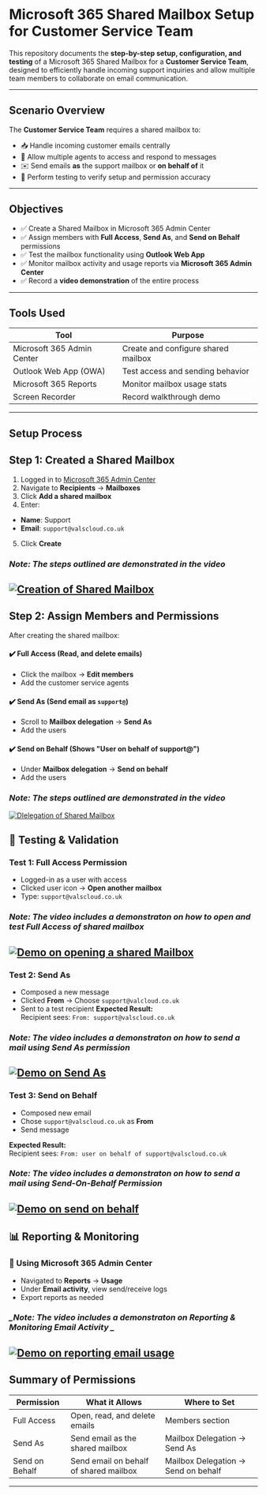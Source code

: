 # Microsoft 365 Shared Mailbox Setup for Customer Service Team

This repository documents the **step-by-step setup, configuration, and testing** of a Microsoft 365 Shared Mailbox for a **Customer Service Team**, 
designed to efficiently handle incoming support inquiries and allow multiple team members to collaborate on email communication.

---

##  Scenario Overview

The **Customer Service Team** requires a shared mailbox to:

- 📥 Handle incoming customer emails centrally
- 👥 Allow multiple agents to access and respond to messages
- ✉️ Send emails **as** the support mailbox or **on behalf of** it
- 🧪 Perform testing to verify setup and permission accuracy

---

##  Objectives

- ✅ Create a Shared Mailbox in Microsoft 365 Admin Center
- ✅ Assign members with **Full Access**, **Send As**, and **Send on Behalf** permissions
- ✅ Test the mailbox functionality using **Outlook Web App**
- ✅ Monitor mailbox activity and usage reports via **Microsoft 365 Admin Center** 
- ✅ Record a **video demonstration** of the entire process

---

##  Tools Used

| Tool | Purpose |
|------|---------|
| Microsoft 365 Admin Center | Create and configure shared mailbox |
| Outlook Web App (OWA) | Test access and sending behavior |
| Microsoft 365 Reports | Monitor mailbox usage stats |
| Screen Recorder | Record walkthrough demo |

---

##  Setup Process 

## Step 1: Created a Shared Mailbox

1. Logged in to [Microsoft 365 Admin Center](https://admin.microsoft.com)
2. Navigate to **Recipients** → **Mailboxes**
3. Click **Add a shared mailbox**
4. Enter:
- **Name**: Support
- **Email**: `support@valscloud.co.uk`
5. Click **Create**

### *_Note: The steps outlined are demonstrated in the video_*
[![Creation of Shared Mailbox](https://cdn.pixabay.com/photo/2018/08/10/15/39/email-3597088_1280.jpg)](https://youtu.be/IAVqTLHW-fo)
---

## Step 2: Assign Members and Permissions

After creating the shared mailbox:

#### ✔️ Full Access (Read, and delete emails)
- Click the mailbox → **Edit members**
- Add the customer service agents

#### ✔️ Send As (Send email as `support@`)
- Scroll to **Mailbox delegation** → **Send As**
- Add the users

#### ✔️ Send on Behalf (Shows "User on behalf of support@")
- Under **Mailbox delegation** → **Send on behalf**
- Add the users

### *_Note: The steps outlined are demonstrated in the video_* 
[![Dlelegation of Shared Mailbox](https://cdn.pixabay.com/photo/2017/11/17/09/37/finger-2956974_1280.jpg)](https://youtu.be/bF3IkKXMFG8)

## 🧪 Testing & Validation

### Test 1: Full Access Permission

- Logged-in as a user with access
- Clicked user icon → **Open another mailbox**
- Type: `support@valscloud.co.uk`

### *_Note: The video includes a demonstraton on how to open and test Full Access of shared mailbox_*
[![Demo on opening a shared Mailbox](https://cdn.pixabay.com/photo/2019/02/13/10/00/contact-3994018_960_720.jpg)](https://youtu.be/_hiVYzky8hU)
---

### Test 2: Send As 

- Composed a new message
- Clicked **From** → Choose `support@valcloud.co.uk`
- Sent to a test recipient
**Expected Result:**  
Recipient sees: `From: support@valscloud.co.uk`

### *_Note: The video includes a demonstraton on how to send a mail using Send As permission_*
[![Demo on Send As](https://cdn.pixabay.com/photo/2018/11/28/04/17/mail-3842930_1280.jpg)](https://youtu.be/Zx-VvbDpoP8)
---

### Test 3: Send on Behalf

- Composed new email
- Chose `support@valscloud.co.uk` as **From**
- Send message

**Expected Result:**  
Recipient sees: `From: user on behalf of support@valscloud.co.uk`

### *_Note: The video includes a demonstraton on how to send a mail using Send-On-Behalf Permission_*
[![Demo on send on behalf](https://cdn.pixabay.com/photo/2020/05/30/10/09/mail-5238394_960_720.jpg)](https://youtu.be/Azkl-jFLGr4)
---


## 📊 Reporting & Monitoring

### 🔸 Using Microsoft 365 Admin Center
- Navigated to **Reports** → **Usage**
- Under **Email activity**, view send/receive logs
- Export reports as needed

### *_Note: The video includes a demonstraton on Reporting & Monitoring Email Activity _*
[![Demo on reporting email usage](https://cdn.pixabay.com/photo/2017/10/17/14/10/financial-2860753_960_720.jpg)](https://youtu.be/20fCMIeHpj4)
---

##  Summary of Permissions

| Permission | What it Allows | Where to Set |
|------------|----------------|--------------|
| Full Access | Open, read, and delete emails | Members section |
| Send As | Send email as the shared mailbox | Mailbox Delegation → Send As |
| Send on Behalf | Send email on behalf of shared mailbox | Mailbox Delegation → Send on behalf |

---


